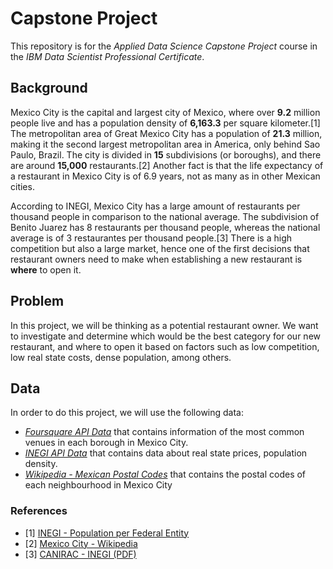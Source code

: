 # Capstone Project

This repository is for the *Applied Data Science Capstone Project* course in the *IBM Data Scientist Professional Certificate*.


## Background

Mexico City is the capital and largest city of Mexico, where over **9.2** million people live and has a population density of **6,163.3** per square kilometer.[1] The metropolitan area of Great Mexico City has a population of **21.3** million, making it the second largest metropolitan area in America, only behind Sao Paulo, Brazil.
The city is divided in **15** subdivisions (or boroughs), and there are around **15,000** restaurants.[2] Another fact is that the life expectancy of a restaurant in Mexico City is of 6.9 years, not as many as in other Mexican cities. 

According to INEGI, Mexico City has a large amount of restaurants per thousand people in comparison to the national average. The subdivision of Benito Juarez has 8 restaurants per thousand people, whereas the national average is of 3 restaurantes per thousand people.[3] There is a high competition but also a large market, hence one of the first decisions that restaurant owners need to make when establishing a new restaurant is **where** to open it.

## Problem

In this project, we will be thinking as a potential restaurant owner. We want to investigate and determine which would be the best category for our new restaurant, and where to open it based on factors such as low competition, low real state costs, dense population, among others.

## Data

In order to do this project, we will use the following data:
- *[Foursquare API Data](https://developer.foursquare.com/)* that contains information of the most common venues in each borough in Mexico City. 
- *[INEGI API Data](https://www.inegi.org.mx/servicios/api_indicadores.html)* that contains data about real state prices, population density.
- *[Wikipedia - Mexican Postal Codes](https://es.wikipedia.org/wiki/Anexo:C%C3%B3digos_postales_mexicanos#Distrito_Federal)* that contains the postal codes of each neighbourhood in Mexico City


### References
- [1] [INEGI - Population per Federal Entity](https://www.inegi.org.mx/app/tabulados/interactivos/?pxq=Poblacion_Poblacion_01_e60cd8cf-927f-4b94-823e-972457a12d4b)
- [2] [Mexico City - Wikipedia](https://en.wikipedia.org/wiki/Mexico_City#cite_note-18)
- [3] [CANIRAC - INEGI (PDF)](https://www.google.com/url?sa=t&rct=j&q=&esrc=s&source=web&cd=&cad=rja&uact=8&ved=2ahUKEwiplbqTlJXvAhWlp1kKHQ7QAUYQFjABegQIBRAD&url=http%3A%2F%2Fcanirac.org.mx%2Fimages%2Fen_su_punto%2Ffiles%2Finegi.pdf&usg=AOvVaw3sFn8woiT6IBoYRCLmIJhe)
